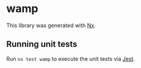 # wamp

This library was generated with [Nx](https://nx.dev).

## Running unit tests

Run `nx test wamp` to execute the unit tests via [Jest](https://jestjs.io).
